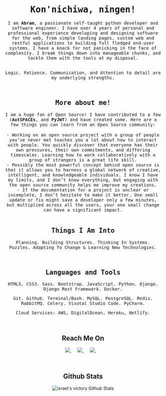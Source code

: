 <h1 align="center"><samp> Kon'nichiwa, ningen! </samp></h1>

<div align="center">
  <samp>I am <b>Abram</b>, a passionate self-taught python developer and software engineer. I have over 4 years of personal and professional experience developing and designing software for the web, from simple landing pages, custom web and restful applications to building full fledged end-user systems. I have a knack for not panicking in the face of complexity. I break things down into manageable chunks, and tackle them with the tools at my disposal.</samp>
</div>

<br />

<p align="center"><samp>Logic. Patience. Communication, and Attention to detail are my underlying strengths. </samp></p>

<br />

<h2 align="center"><samp>More about me!</samp></h2>

<div align="center">
<samp>I am a huge fan of Open Source! I have contributed to a few (<b>AutSPACEs</b>, and <b>PyJWT</b>) and have created some. Here are a few things you can learn from an Open Source community:</samp>
</div>

<br />

<div align="center">
<samp>- Working on an open source project with a group of people you’ve never met teaches you a lot about how to interact with people. You quickly discover that everyone has their own pressures, their own commitments, and differing timescales. Learning how to work collaboratively with a group of strangers is a great life skill.</samp> <br />
<samp>- Possibly the most powerful concept behind open source is that it allows you to harness a global network of creative, intelligent, and knowledgeable individuals. I know I have my limits, and I don’t know everything, but engaging with the open source community helps me improve my creations.</samp> <br />
<samp>- If the documentation for a project is unclear or incomplete, I don’t hesitate to make it better. One small update or fix might save a developer only a <samp>few minutes, but multiplied across all the users, your one small change can have a significant impact.</samp>
</div>

<br />

<h2 align="center"><samp>Things I Am Into </samp></h2>

<p align="center"><samp>Planning. Building Structures. Thinking In Systems. <br /> Puzzles. Adapting To Change & Learning New Technologies. </samp></p>

<br />

<h2 align="center"><samp>Languages and Tools </samp></h2>

<div align="center">
  <p align="center">
    <samp>HTML5. CSS3. Sass. Bootstrap. JavaScript. Python. Django. Django Rest Framework. Docker.</samp>
  </p>
</div>

<div align="center">
  <p align="center">
    <samp>Git. Github. Terminal/Bash. MySQL. PostgreSQL. Redis. RabbitMQ. Celery. Visutal Studio Code. PyCharm. </samp>
  </p>
</div>


<div align="center">
  <p align="center">
    <samp>Cloud Services: AWS, DigitalOcean, Heroku, Netlify. </samp>
  </p>
</div>

<br />

<h2  align="center">Reach Me On</h2>

<p align="center">
  <a target="_blank"href="https://linkedin.com/in/abraham-israel">
    <img src="https://img.shields.io/badge/linkedin-%230077B5.svg?&style=for-the-badge&logo=linkedin&logoColor=white" />
  </a>&nbsp;&nbsp;&nbsp;&nbsp;
  
  <a target="_blank" href="https://twitter.com/israelabraham_">
    <img src="https://img.shields.io/badge/twitter-%231DA1F2.svg?&style=for-the-badge&logo=twitter&logoColor=white" />
  </a>&nbsp;&nbsp;&nbsp;&nbsp;
  
  <a href="mailto:israelvictory87@gmail.com?subject=Hello%20Abram,%20From%20Github">
    <img src="https://img.shields.io/badge/gmail-%23D14836.svg?&style=for-the-badge&logo=gmail&logoColor=white" />
  </a>&nbsp;&nbsp;&nbsp;&nbsp;
</p>


<br />

<h2  align="center">Github Stats</h2>

<div align="center">
  <img alt="israel's victory Github Stats" src="https://github-readme-stats.vercel.app/api?username=israelabraham&show_icons=true&theme=gotham"/>
</div>
